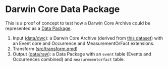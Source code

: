 # Darwin Core Data Package

This is a proof of concept to test how a Darwin Core Archive could be represented as a [Data Package](https://datapackage.org/).

1. Input ([data/dwc](data/dwc)): a Darwin Core Archive (derived from [this dataset](https://ipt.inbo.be/resource?r=meetnetten-libellen-transect-occurrences)) with an Event core and Occurrence and MeasurementOrFact extensions.
2. Transform ([src/transform.qmd]([src/transform.qmd]))
3. Output ([data/raw](data/raw)): a Data Package with an `event` table (Events and Occurrences combined) and `measurementorfact` table.
